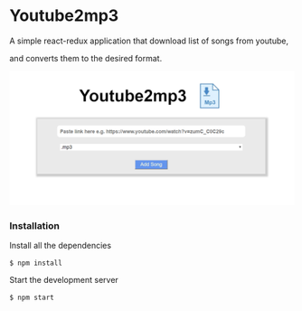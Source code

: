 # Youtube2mp3

A simple react-redux application that download list of songs from youtube,
 
 and converts them to the desired format.
 
 ![Demo Image](src/assets/youtube2mp3_demo.jpg)
 
### Installation

Install all the dependencies

```
$ npm install
```

Start the development server

```
$ npm start
```